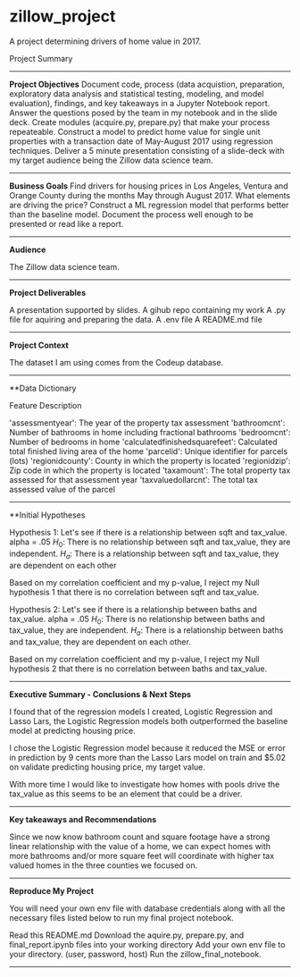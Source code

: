 # zillow_project

A project determining drivers of home value in 2017.


Project Summary

____________________________________________________________________________________
**Project Objectives**
Document code, process (data acquistion, preparation, exploratory data analysis and statistical testing, modeling, and model evaluation), findings, and key takeaways in a Jupyter Notebook report.
Answer the questions posed by the team in my notebook and in the slide deck.
Create modules (acquire.py, prepare.py) that make your process repeateable.
Construct a model to predict home value for single unit properties with a transaction date of May-August 2017 using regression techniques.
Deliver a 5 minute presentation consisting of a slide-deck with my target audience being the Zillow data science team.

____________________________________________________________________________________
**Business Goals**
Find drivers for housing prices in Los Angeles, Ventura and Orange County during the months May through August 2017. What elements are driving the price?
Construct a ML regression model that performs better than the baseline model.
Document the process well enough to be presented or read like a report.

____________________________________________________________________________________
**Audience**

The Zillow data science team.

____________________________________________________________________________________
**Project Deliverables**

A presentation supported by slides.
A gihub repo containing my work
A .py file for aquiring and preparing the data.
A .env file
A README.md file

____________________________________________________________________________________
**Project Context**

The dataset I am using comes from the Codeup database.

____________________________________________________________________________________
**Data Dictionary

Feature                             Description

'assessmentyear':                   The year of the property tax assessment 
'bathroomcnt':                      Number of bathrooms in home including fractional bathrooms
'bedroomcnt':                       Number of bedrooms in home 
'calculatedfinishedsquarefeet':     Calculated total finished living area of the home 
'parcelid':                         Unique identifier for parcels (lots) 
'regionidcounty':                   County in which the property is located
'regionidzip':                      Zip code in which the property is located
'taxamount':                        The total property tax assessed for that assessment year
'taxvaluedollarcnt':                The total tax assessed value of the parcel

____________________________________________________________________________________
**Initial Hypotheses

Hypothesis 1: Let's see if there is a relationship between sqft and tax_value.
alpha = .05
$H_0$: There is no relationship between sqft and tax_value, they are independent. 
$H_a$: There is a relationship between sqft and tax_value, they are dependent on each other

Based on my correlation coefficient and my p-value, I reject my Null hypothesis 1 that there is no correlation 
between sqft and tax_value.

Hypothesis 2: Let's see if there is a relationship between baths and tax_value.
alpha = .05
$H_0$: There is no relationship between baths and tax_value, they are independent. 
$H_a$: There is a relationship between baths and tax_value, they are dependent on each other.

Based on my correlation coefficient and my p-value, I reject my Null hypothesis 2 that there is no correlation 
between baths and tax_value.

____________________________________________________________________________________
**Executive Summary - Conclusions & Next Steps**

I found that of the regression models I created, Logistic Regression and Lasso Lars, the Logistic Regression models both outperformed the baseline model at predicting housing price. 

I chose the Logistic Regression model because it reduced the MSE or error in prediction by 9 cents more than the Lasso Lars model on train and $5.02 on validate predicting housing price, my target value.   

With more time I would like to investigate how homes with pools drive the tax_value as this seems to be an element that could be a driver.

____________________________________________________________________________________
**Key takeaways and Recommendations**

Since we now know bathroom count and square footage have a strong linear relationship with the value of a home, we can expect homes with more bathrooms and/or more square feet will coordinate with higher tax valued homes in the three counties we focused on.

____________________________________________________________________________________
**Reproduce My Project**

You will need your own env file with database credentials along with all the necessary files listed below to run my final project notebook.

 Read this README.md
 Download the aquire.py, prepare.py, and final_report.ipynb files into your working directory
 Add your own env file to your directory. (user, password, host)
 Run the zillow_final_notebook.
 
____________________________________________________________________________________


